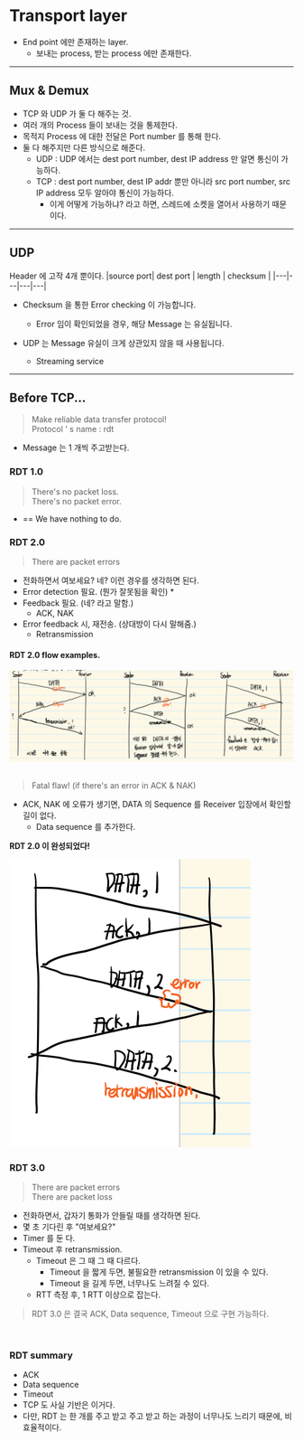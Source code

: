 # Transport layer
* End point 에만 존재하는 layer.
    * 보내는 process, 받는 process 에만 존재한다.
*******************
## Mux & Demux
* TCP 와 UDP 가 둘 다 해주는 것.
* 여러 개의 Process 들이 보내는 것을 통제한다.
* 목적지 Process 에 대한 전달은 Port number 를 통해 한다.
* 둘 다 해주지만 다른 방식으로 해준다.
    * UDP : UDP 에서는 dest port number, dest IP address 만 알면 통신이 가능하다.
    * TCP : dest port number, dest IP addr 뿐만 아니라  src port number, src IP address 모두 알아야 통신이 가능하다.
        * 이게 어떻게 가능하냐? 라고 하면, 스레드에 소켓을 열어서 사용하기 때문이다.

********************
## UDP
Header 에 고작 4개 뿐이다.
|source port| dest port | length | checksum |
|---|---|---|---|

* Checksum 을 통한 Error checking 이 가능합니다.
    * Error 임이 확인되었을 경우, 해당 Message 는 유실됩니다.

* UDP 는 Message 유실이 크게 상관있지 않을 때 사용됩니다.
    * Streaming service

*********************
## Before TCP...
> Make reliable data transfer protocol! <br>
> Protocol ' s name : rdt
* Message 는 1 개씩 주고받는다.

### RDT 1.0
> There's no packet loss. <br>
> There's no packet error.
* == We have nothing to do.

### RDT 2.0
> There are packet errors
* 전화하면서 여보세요? 네? 이런 경우를 생각하면 된다.
* Error detection 필요. (뭔가 잘못됨을 확인)
    * 
* Feedback 필요. (네? 라고 말함.)
    * ACK, NAK
* Error feedback 시, 재전송. (상대방이 다시 말해줌.)<br>
    * Retransmission

#### RDT 2.0 flow examples.
![RFE](/pictures/03/RDT2-FLOW-EXAMPLES1.png)
<br><br>
> Fatal flaw! (if there's an error in ACK & NAK)
* ACK, NAK 에 오류가 생기면, DATA 의 Sequence 를 Receiver 입장에서 확인할 길이 없다.
    * Data sequence 를 추가한다.

**RDT 2.0 이 완성되었다!**

![RFE](/pictures/03/RDT2-FLOW-EXAMPLES2.png)

### RDT 3.0
> There are packet errors <br> There are packet loss
* 전화하면서, 갑자기 통화가 안들릴 때를 생각하면 된다.
* 몇 초 기다린 후 "여보세요?"
* Timer 를 둔 다.
* Timeout 후 retransmission.
    * Timeout 은 그 때 그 때 다르다.
        * Timeout 을 짧게 두면, 불필요한 retransmission 이 있을 수 있다.
        * Timeout 을 길게 두면, 너무나도 느려질 수 있다.
    * RTT 측정 후, 1 RTT 이상으로 잡는다.

> RDT 3.0 은 결국 ACK, Data sequence, Timeout 으로 구현 가능하다.
<br>

### RDT summary
* ACK
* Data sequence
* Timeout
* TCP 도 사실 기반은 이거다.
* 다만, RDT 는 한 개를 주고 받고 주고 받고 하는 과정이 너무나도 느리기 때문에, 비효율적이다.
